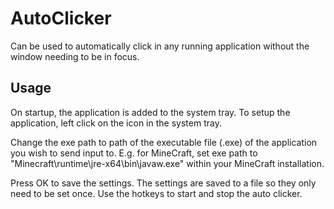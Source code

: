 # AutoClicker

Can be used to automatically click in any running application without the window needing to be in focus.

## Usage

On startup, the application is added to the system tray. To setup the application, left click on the icon in the system tray.

Change the exe path to path of the executable file (.exe) of the application you wish to send input to. E.g. for MineCraft, set exe path to "Minecraft\runtime\jre-x64\bin\javaw.exe" within your MineCraft installation.

Press OK to save the settings. The settings are saved to a file so they only need to be set once.
Use the hotkeys to start and stop the auto clicker.
